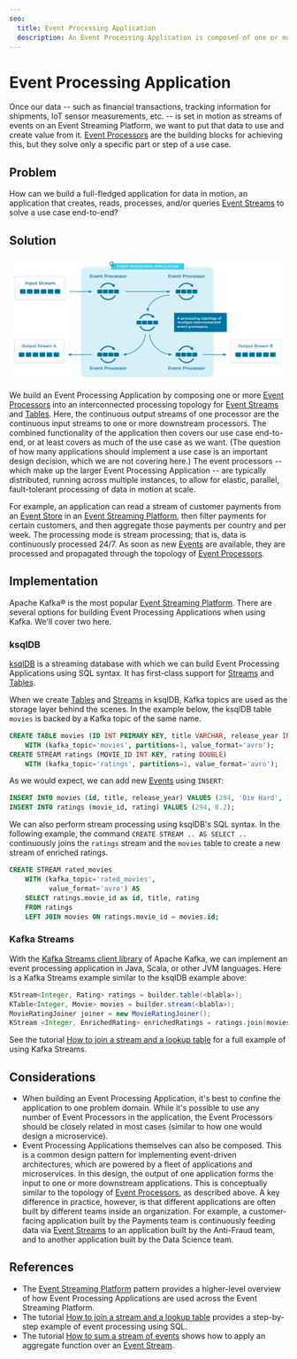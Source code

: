 ```yaml
---
seo:
  title: Event Processing Application
  description: An Event Processing Application is composed of one or more connected Event Processors, which form a processing topology to continuously process data in Event Streams and Tables.
---
```


# Event Processing Application
Once our data -- such as financial transactions, tracking information for shipments, IoT sensor measurements, etc. -- is set in motion as streams of events on an Event Streaming Platform, we want to put that data to use and create value from it. [Event Processors](../event-processing/event-processor.md) are the building blocks for achieving this, but they solve only a specific part or step of a use case.

## Problem
How can we build a full-fledged application for data in motion, an application that creates, reads, processes, and/or queries [Event Streams](../event-stream/event-stream.md) to solve a use case end-to-end?

## Solution
![event-processing-application](../img/event-processing-application.svg)

We build an Event Processing Application by composing one or more [Event Processors](../event-processing/event-processor.md) into an interconnected processing topology for [Event Streams](../event-stream/event-stream.md) and [Tables](../table/state-table.md). Here, the continuous output streams of one processor are the continuous input streams to one or more downstream processors. The combined functionality of the application then covers our use case end-to-end, or at least covers as much of the use case as we want. (The question of how many applications should implement a use case is an important design decision, which we are not covering here.) The event processors -- which make up the larger Event Processing Application -- are typically distributed, running across multiple instances, to allow for elastic, parallel, fault-tolerant processing of data in motion at scale.

For example, an application can read a stream of customer payments from an [Event Store](../event-storage/event-store.md) in an [Event Streaming Platform](../event-stream/event-streaming-platform.md), then filter payments for certain customers, and then aggregate those payments per country and per week. The processing mode is stream processing; that is, data is continuously processed 24/7. As soon as new [Events](../event/event.md) are available, they are processed and propagated through the topology of [Event Processors](../event-processing/event-processor.md).


## Implementation
Apache Kafka® is the most popular [Event Streaming Platform](../event-stream/event-streaming-platform.md). There are several options for building Event Processing Applications when using Kafka. We'll cover two here.

### ksqlDB
[ksqlDB](https://ksqldb.io) is a streaming database with which we can build Event Processing Applications using SQL syntax. It has first-class support for [Streams](../event-stream/event-stream.md) and [Tables](../table/state-table.md).

When we create [Tables](../table/state-table.md) and [Streams](../event-stream/event-stream.md) in ksqlDB, Kafka topics are used as the storage layer behind the scenes. In the example below, the ksqlDB table `movies` is backed by a Kafka topic of the same name.
```sql
CREATE TABLE movies (ID INT PRIMARY KEY, title VARCHAR, release_year INT)
    WITH (kafka_topic='movies', partitions=1, value_format='avro');
CREATE STREAM ratings (MOVIE_ID INT KEY, rating DOUBLE)
    WITH (kafka_topic='ratings', partitions=1, value_format='avro');
```

As we would expect, we can add new [Events](../event/event.md) using `INSERT`:
```sql
INSERT INTO movies (id, title, release_year) VALUES (294, 'Die Hard', 1998);
INSERT INTO ratings (movie_id, rating) VALUES (294, 8.2);
```

We can also perform stream processing using ksqlDB's SQL syntax. In the following example, the command `CREATE STREAM .. AS SELECT ..` continuously joins the `ratings` stream and the `movies` table to create a new stream of enriched ratings.
```sql
CREATE STREAM rated_movies
    WITH (kafka_topic='rated_movies',
          value_format='avro') AS
    SELECT ratings.movie_id as id, title, rating
    FROM ratings
    LEFT JOIN movies ON ratings.movie_id = movies.id;
```

### Kafka Streams

With the [Kafka Streams client library](https://docs.confluent.io/platform/current/streams/index.html) of Apache Kafka, we can implement an event processing application in Java, Scala, or other JVM languages. Here is a Kafka Streams example similar to the ksqlDB example above:

```java
KStream<Integer, Rating> ratings = builder.table(<blabla>);
KTable<Integer, Movie> movies = builder.stream(<blabla>);
MovieRatingJoiner joiner = new MovieRatingJoiner();
KStream <Integer, EnrichedRating> enrichedRatings = ratings.join(movies, joiner);
```

See the tutorial [How to join a stream and a lookup table](https://kafka-tutorials.confluent.io/join-a-stream-to-a-table/kstreams.html) for a full example of using Kafka Streams.

## Considerations
* When building an Event Processing Application, it's best to confine the application to one problem domain. While it's possible to use any number of Event Processors in the application, the Event Processors should be closely related in most cases (similar to how one would design a microservice).
* Event Processing Applications themselves can also be composed. This is a common design pattern for implementing event-driven architectures, which are powered by a fleet of applications and microservices. In this design, the output of one application forms the input to one or more downstream applications. This is conceptually similar to the topology of [Event Processors](../event-processing/event-processor.md), as described above. A key difference in practice, however, is that different applications are often built by different teams inside an organization. For example, a customer-facing application built by the Payments team is continuously feeding data via [Event Streams](../event-stream/event-stream.md) to an application built by the Anti-Fraud team, and to another application built by the Data Science team. 

## References
* The [Event Streaming Platform](../event-stream/event-streaming-platform.md) pattern provides a higher-level overview of how Event Processing Applications are used across the Event Streaming Platform.
* The tutorial [How to join a stream and a lookup table](https://kafka-tutorials.confluent.io/join-a-stream-to-a-table/ksql.html) provides a step-by-step example of event processing using SQL.
* The tutorial [How to sum a stream of events](https://kafka-tutorials.confluent.io/create-stateful-aggregation-sum/ksql.html) shows how to apply an aggregate function over an [Event Stream](../event-stream/event-stream.md). 

